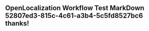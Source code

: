 <properties
ms.topic="hero-topic"
ms.test1="hero-topic"
ms.test2="test"/>

## OpenLocalization Workflow Test MarkDown 52807ed3-815c-4c61-a3b4-5c5fd8527bc6 thanks!
